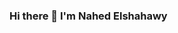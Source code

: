 ### Hi there 👋  I'm Nahed Elshahawy 

<!--
**nahedElshahawy/nahedElshahawy** is a ✨ _special_ ✨ repository because its `README.md` (this file) appears on your GitHub profile.

Here are some ideas to get you started:

- 🔭 I’m currently working on ...
- 🌱 I’m currently learning ...
- 👯 I’m looking to collaborate on ...
- 🤔 I’m looking for help with ...
- 💬 Ask me about ...css - javascript 
- 📫 How to reach me: nahedelshahawy@yahoo.com
- 😄 Pronouns: ...
- ⚡ Fun fact: ...
-->
